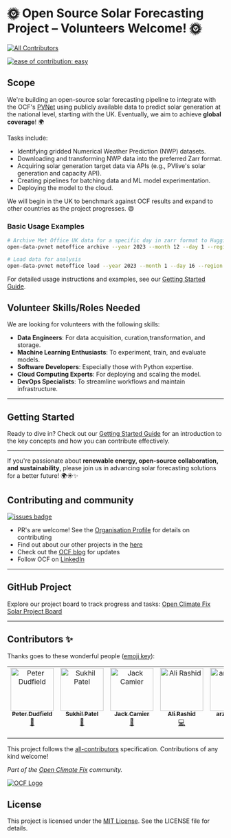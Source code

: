 # 🌞 Open Source Solar Forecasting Project – Volunteers Welcome! 🌞
<!-- ALL-CONTRIBUTORS-BADGE:START - Do not remove or modify this section -->
[![All Contributors](https://img.shields.io/badge/all_contributors-6-orange.svg?style=flat-square)](#contributors-)
<!-- ALL-CONTRIBUTORS-BADGE:END -->

[![ease of contribution: easy](https://img.shields.io/badge/ease%20of%20contribution:%20easy-32bd50)](https://github.com/openclimatefix/ocf-meta-repo?tab=readme-ov-file#how-easy-is-it-to-get-involved)

## Scope

We're building an open-source solar forecasting pipeline to integrate with the OCF's [PVNet](https://github.com/openclimatefix/pvnet) using publicly available data to predict solar generation at the national level, starting with the UK. Eventually, we aim to achieve **global coverage**! 🌍

Tasks include:
- Identifying gridded Numerical Weather Prediction (NWP) datasets.
- Downloading and transforming NWP data into the preferred Zarr format.
- Acquiring solar generation target data via APIs (e.g., PVlive's solar generation and capacity API).
- Creating pipelines for batching data and ML model experimentation.
- Deploying the model to the cloud.

We will begin in the UK to benchmark against OCF results and expand to other countries as the project progresses. 😄


### Basic Usage Examples
```bash
# Archive Met Office UK data for a specific day in zarr format to Hugging Face
open-data-pvnet metoffice archive --year 2023 --month 12 --day 1 --region uk

# Load data for analysis
open-data-pvnet metoffice load --year 2023 --month 1 --day 16 --region uk

```

For detailed usage instructions and examples, see our [Getting Started Guide](docs/getting_started.md#command-line-interface-cli).

## Volunteer Skills/Roles Needed

We are looking for volunteers with the following skills:
- **Data Engineers**: For data acquisition, curation,transformation, and storage.
- **Machine Learning Enthusiasts**: To experiment, train, and evaluate models.
- **Software Developers**: Especially those with Python expertise.
- **Cloud Computing Experts**: For deploying and scaling the model.
- **DevOps Specialists**: To streamline workflows and maintain infrastructure.

---

## Getting Started

Ready to dive in? Check out our [Getting Started Guide](docs/getting_started.md) for an introduction to the key concepts and how you can contribute effectively.

---

If you're passionate about **renewable energy, open-source collaboration, and sustainability**, please join us in advancing solar forecasting solutions for a better future! 🌍☀️✨

## Contributing and community

[![issues badge](https://img.shields.io/github/issues/openclimatefix/open-data-pvnet?color=FFAC5F)](https://github.com/openclimatefix/open-data-pvnet/issues?q=is%3Aissue+is%3Aopen+sort%3Aupdated-desc)

- PR's are welcome! See the [Organisation Profile](https://github.com/openclimatefix) for details on contributing
- Find out about our other projects in the [here](https://github.com/openclimatefix/.github/tree/main/profile)
- Check out the [OCF blog](https://openclimatefix.org/blog) for updates
- Follow OCF on [LinkedIn](https://uk.linkedin.com/company/open-climate-fix)

---

## GitHub Project
Explore our project board to track progress and tasks: [Open Climate Fix Solar Project Board](https://github.com/orgs/openclimatefix/projects/36)

---

## Contributors ✨

Thanks goes to these wonderful people ([emoji key](https://allcontributors.org/docs/en/emoji-key)):

<!-- ALL-CONTRIBUTORS-LIST:START - Do not remove or modify this section -->
<!-- prettier-ignore-start -->
<!-- markdownlint-disable -->
<table>
  <tbody>
    <tr>
      <td align="center" valign="top" width="14.28%"><a href="https://github.com/peterdudfield"><img src="https://avatars.githubusercontent.com/u/34686298?v=4?s=100" width="100px;" alt="Peter Dudfield"/><br /><sub><b>Peter Dudfield</b></sub></a><br /><a href="#projectManagement-peterdudfield" title="Project Management">📆</a></td>
      <td align="center" valign="top" width="14.28%"><a href="https://github.com/Sukh-P"><img src="https://avatars.githubusercontent.com/u/42407101?v=4?s=100" width="100px;" alt="Sukhil Patel"/><br /><sub><b>Sukhil Patel</b></sub></a><br /><a href="#projectManagement-Sukh-P" title="Project Management">📆</a></td>
      <td align="center" valign="top" width="14.28%"><a href="https://github.com/jcamier"><img src="https://avatars.githubusercontent.com/u/14153557?v=4?s=100" width="100px;" alt="Jack Camier"/><br /><sub><b>Jack Camier</b></sub></a><br /><a href="#ideas-jcamier" title="Ideas, Planning, & Feedback">🤔</a></td>
      <td align="center" valign="top" width="14.28%"><a href="https://github.com/alirashidAR"><img src="https://avatars.githubusercontent.com/u/110668489?v=4?s=100" width="100px;" alt="Ali Rashid"/><br /><sub><b>Ali Rashid</b></sub></a><br /><a href="https://github.com/openclimatefix/open-data-pvnet/commits?author=alirashidAR" title="Code">💻</a></td>
      <td align="center" valign="top" width="14.28%"><a href="https://github.com/arzoo0511"><img src="https://avatars.githubusercontent.com/u/148741922?v=4?s=100" width="100px;" alt="arzoo0511"/><br /><sub><b>arzoo0511</b></sub></a><br /><a href="https://github.com/openclimatefix/open-data-pvnet/commits?author=arzoo0511" title="Documentation">📖</a></td>
      <td align="center" valign="top" width="14.28%"><a href="https://github.com/MAYANK12SHARMA"><img src="https://avatars.githubusercontent.com/u/145884197?v=4?s=100" width="100px;" alt="MAYANK SHARMA"/><br /><sub><b>MAYANK SHARMA</b></sub></a><br /><a href="#infra-MAYANK12SHARMA" title="Infrastructure (Hosting, Build-Tools, etc)">🚇</a></td>
    </tr>
  </tbody>
</table>

<!-- markdownlint-restore -->
<!-- prettier-ignore-end -->

<!-- ALL-CONTRIBUTORS-LIST:END -->

This project follows the [all-contributors](https://github.com/all-contributors/all-contributors) specification. Contributions of any kind welcome!


*Part of the [Open Climate Fix](https://github.com/orgs/openclimatefix/people) community.*

[![OCF Logo](https://cdn.prod.website-files.com/62d92550f6774db58d441cca/6324a2038936ecda71599a8b_OCF_Logo_black_trans.png)](https://openclimatefix.org)

## License

This project is licensed under the [MIT License](LICENSE). See the LICENSE file for details.
